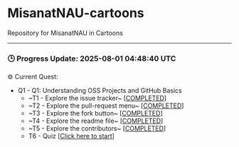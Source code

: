 # MisanatNAU-cartoons
Repository for MisanatNAU in Cartoons


---

### 🕒 Progress Update: 2025-08-01 04:48:40 UTC

⚙️ Current Quest: 
  - Q1 - Q1: Understanding OSS Projects and GitHub Basics
    -  ~T1 - Explore the issue tracker~ [[COMPLETED](https://github.com/OSS-Doorway-Dev/MisanatNAU-cartoons/issues/1)]
    -  ~T2 - Explore the pull-request menu~ [[COMPLETED](https://github.com/OSS-Doorway-Dev/MisanatNAU-cartoons/issues/2)]
    -  ~T3 - Explore the fork button~ [[COMPLETED](https://github.com/OSS-Doorway-Dev/MisanatNAU-cartoons/issues/3)]
    -  ~T4 - Explore the readme file~ [[COMPLETED](https://github.com/OSS-Doorway-Dev/MisanatNAU-cartoons/issues/4)]
    -  ~T5 - Explore the contributors~ [[COMPLETED](https://github.com/OSS-Doorway-Dev/MisanatNAU-cartoons/issues/5)]
    - T6 - Quiz [[Click here to start](https://github.com/OSS-Doorway-Dev/MisanatNAU-cartoons/issues/6)]

